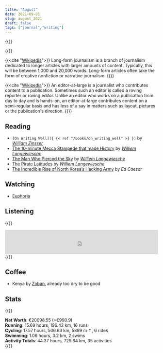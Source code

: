 ```yaml
---
title: "August"
date: 2021-09-01
slug: august_2021
draft: false
tags: ["journal","writing"]
---
```



{{<rawhtml>}}

{{</rawhtml>}}

{{<cite "[Wikipedia](https://en.wikipedia.org/wiki/Long-form_journalism)">}}
Long-form journalism is a branch of journalism dedicated to longer articles with larger amounts of content.
Typically, this will be between 1,000 and 20,000 words.
Long-form articles often take the form of creative nonfiction or narrative journalism.
{{</cite>}}

{{<cite "[Wikipedia](https://en.wikipedia.org/wiki/Editor-at-large)">}}
An editor-at-large is a journalist who contributes content to a publication.
Sometimes such an editor is called a roving reporter or roving editor.
Unlike an editor who works on a publication from day to day and is hands-on,
an editor-at-large contributes content on a semi-regular basis and has less of a say in matters such as layout,
pictures or the publication's direction.
{{</cite>}}


## Reading

- `[On Writing Well]({ {< ref "/books/on_writing_well" >} })` by _[William Zinsser](https://en.wikipedia.org/wiki/William_Zinsser)_
- [The 10-minute Mecca Stampede that made History](https://www.vanityfair.com/news/2018/01/the-mecca-stampede-that-made-history-hajj)
  by _[Williem Langewiesche](https://en.wikipedia.org/wiki/William_Langewiesche)_
- [The Man Who Pierced the Sky](https://www.vanityfair.com/culture/2013/05/felix-baumgartner-jump-story)
  by _[Williem Langewiesche](https://en.wikipedia.org/wiki/William_Langewiesche)_
- [The Pirate Latitudes](https://www.vanityfair.com/news/2009/04/somali-pirates200904)
  by _[Williem Langewiesche](https://en.wikipedia.org/wiki/William_Langewiesche)_
- [The Incredible Rise of North Korea’s Hacking Army](https://www.newyorker.com/magazine/2021/04/26/the-incredible-rise-of-north-koreas-hacking-army)
  by _Ed Caesar_
 

## Watching

- [Euphoria](https://www.imdb.com/title/tt8772296/)

## Listening

{{<rawhtml>}}
<iframe src="https://open.spotify.com/embed/track/2X5zWAt3augONkfuyVMaSG?theme=0" width="100%" height="80" frameBorder="0" allowtransparency="true" allow="encrypted-media"></iframe>
{{</rawhtml>}}

## Coffee

* Kenya by [Zoban](https://prazirnazoban.cz/), already too dry to be good

## Stats

{{<rawhtml>}}
<div><b>Net Worth</b>: €20098.55 (<span class="green">+€990.9</span>)</div>
<div><b>Running</b>:
  15.69 hours, 196.42 km, 16 runs
</div>
<div><b>Cycling</b>:
  17.57 hours, 506.63 km, 5899 m ↑, 6 rides
</div>
<div><b>Swimming</b>:
  1.06 hours, 3.2 km, 2 swims
</div>
<div><b>Activity Totals</b>:
  44.37 hours, 729.64 km, 35 activities
</div>
{{</rawhtml>}}

